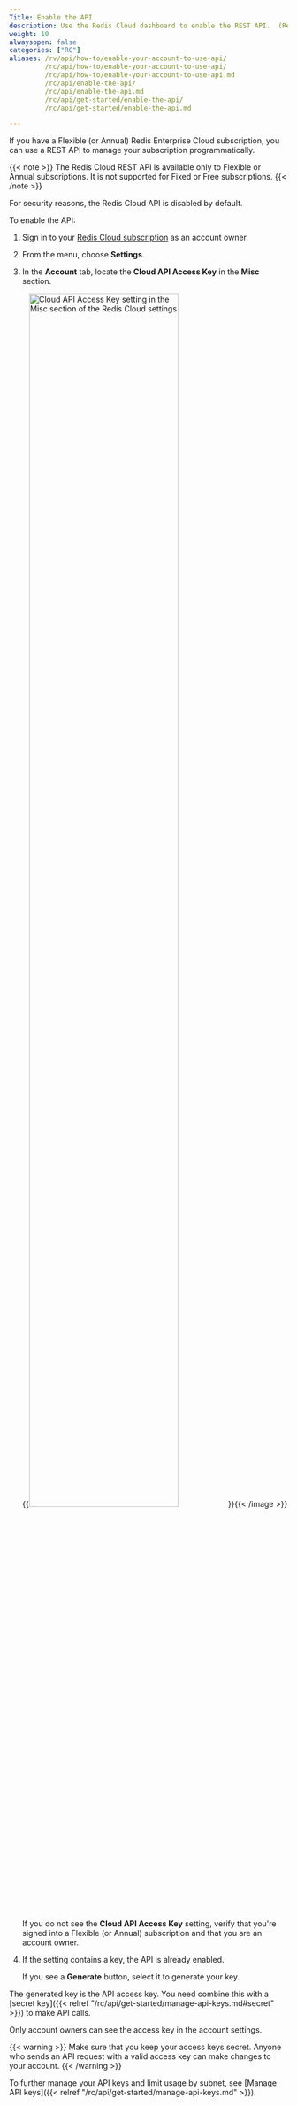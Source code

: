 ```yaml
---
Title: Enable the API
description: Use the Redis Cloud dashboard to enable the REST API.  (Requires a Flexible or Fixed account.)
weight: 10
alwaysopen: false
categories: ["RC"]
aliases: /rv/api/how-to/enable-your-account-to-use-api/
         /rc/api/how-to/enable-your-account-to-use-api/
         /rc/api/how-to/enable-your-account-to-use-api.md
         /rc/api/enable-the-api/
         /rc/api/enable-the-api.md
         /rc/api/get-started/enable-the-api/
         /rc/api/get-started/enable-the-api.md

---
```


If you have a Flexible (or Annual) Redis Enterprise Cloud subscription, you can use a REST API to manage your subscription programmatically.

{{< note >}}
The Redis Cloud REST API is available only to Flexible or Annual subscriptions.  It is not supported for Fixed or Free subscriptions.
{{< /note >}}

For security reasons, the Redis Cloud API is disabled by default.

To enable the API:

1. Sign in to your [Redis Cloud subscription](https://app.redislabs.com) as an account owner.
1. From the menu, choose **Settings**.
1. In the **Account** tab, locate the **Cloud API Access Key** in the **Misc** section.

    {{<image filename="/images/rc/settings-cloud-api-key.png" width="75%" alt="Cloud API Access Key setting in the Misc section of the Redis Cloud settings" >}}{{< /image >}}

    If you do not see the **Cloud API Access Key** setting, verify that you're signed into a Flexible (or Annual) subscription and that you are an account owner.

1. If the setting contains a key, the API is already enabled.  

    If you see a **Generate** button, select it to generate your key.

The generated key is the API access key. You need combine this with a [secret key]({{< relref "/rc/api/get-started/manage-api-keys.md#secret" >}}) to make API calls.

Only account owners can see the access key in the account settings.

{{< warning >}}
Make sure that you keep your access keys secret. Anyone who sends an API request with a valid access key can make changes to your account.
{{< /warning >}}

To further manage your API keys and limit usage by subnet, see [Manage API keys]({{< relref "/rc/api/get-started/manage-api-keys.md" >}}).
